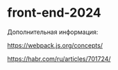 # front-end-2024

Дополнительная информация: 

https://webpack.js.org/concepts/

https://habr.com/ru/articles/701724/
